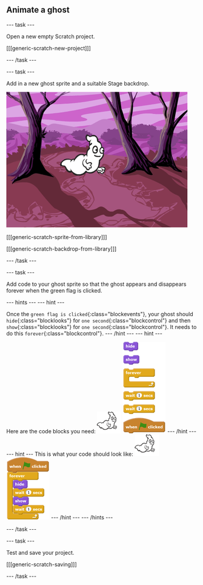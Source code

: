 ## Animate a ghost

--- task ---

Open a new empty Scratch project.

[[[generic-scratch-new-project]]]

--- /task ---

--- task ---

Add in a new ghost sprite and a suitable Stage backdrop.

![screenshot](images/ghost-ghost.png)

[[[generic-scratch-sprite-from-library]]]

[[[generic-scratch-backdrop-from-library]]]

--- /task ---

--- task ---

Add code to your ghost sprite so that the ghost appears and disappears forever when the green flag is clicked.

--- hints ---
--- hint ---

Once the `green flag is clicked`{:class="blockevents"}, your ghost should `hide`{:class="blocklooks"} for `one second`{:class="blockcontrol"} and then `show`{:class="blocklooks"} for `one second`{:class="blockcontrol"}. It needs to do this `forever`{:class="blockcontrol"}.
--- /hint ---
--- hint ---

Here are the code blocks you need:
![ghost-sprite](images/ghost-sprite.png)
![blocks_1545214926_5680065](images/blocks_1545214926_5680065.png)
--- /hint ---
--- hint ---
This is what your code should look like:
![ghost-sprite](images/ghost-sprite.png)
![blocks_1545214928_406643](images/blocks_1545214928_406643.png)
--- /hint ---
--- /hints ---

--- /task ---

--- task ---

Test and save your project.

[[[generic-scratch-saving]]]

--- /task ---
